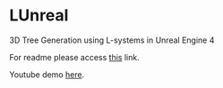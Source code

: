 # LUnreal
3D Tree Generation using L-systems in Unreal Engine 4

For readme please access [this](https://github.com/witold-gawlowski/LUnreal/blob/master/MathsGFX1_Witold_Gaw_owski%20(1).pdf) link.

Youtube demo [here](https://www.youtube.com/watch?v=ieAfzjdyIcM).
